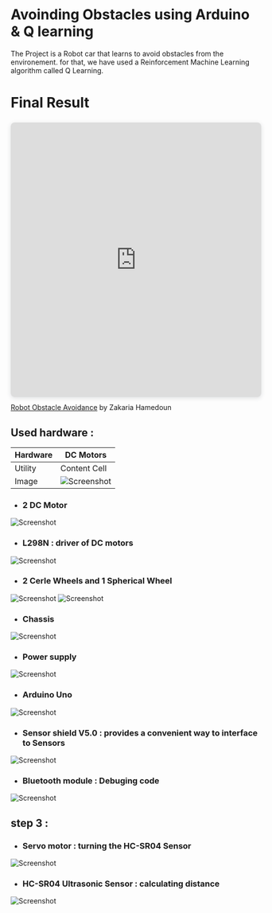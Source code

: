 # Avoinding Obstacles using Arduino & Q learning

The Project is a Robot car that learns to avoid obstacles from the environement. for that, we have used a Reinforcement Machine Learning algorithm called Q Learning. 


# Final Result
<div style="position: relative; width: 100%; height: 0; padding-top: 100.0000%;
 padding-bottom: 48px; box-shadow: 0 2px 8px 0 rgba(63,69,81,0.16); margin-top: 1.6em; margin-bottom: 0.9em; overflow: hidden;
 border-radius: 8px; will-change: transform;">
  <iframe loading="lazy" style="position: absolute; width: 100%; height: 100%; top: 0; left: 0; border: none; padding: 0;margin: 0;"
    src="https:&#x2F;&#x2F;www.canva.com&#x2F;design&#x2F;DAFKQrTaiIY&#x2F;view?embed" allowfullscreen="allowfullscreen" allow="fullscreen">
  </iframe>
</div>
<a href="https:&#x2F;&#x2F;www.canva.com&#x2F;design&#x2F;DAFKQrTaiIY&#x2F;view?utm_content=DAFKQrTaiIY&amp;utm_campaign=designshare&amp;utm_medium=embeds&amp;utm_source=link" target="_blank" rel="noopener">Robot Obstacle Avoidance</a> by Zakaria Hamedoun


## Used hardware : 
| Hardware  | DC Motors |
| ------------- | ------------- |
| Utility  | Content Cell  |
| Image | ![Screenshot](./Images/dcMotor.jpg)  |


* ### 2 DC Motor
![Screenshot](./Images/dcMotor.jpg)

* ### L298N : driver of DC motors
![Screenshot](./Images/driver.jpg)

* ### 2 Cerle Wheels and 1 Spherical Wheel 
![Screenshot](Images/wheels.jpg) ![Screenshot](Images/spherical_wheel.jpg)

* ### Chassis 
![Screenshot](Images/chassis.jpg)

* ### Power supply
![Screenshot](Images/uno.jpg)

* ### Arduino Uno
![Screenshot](Images/uno.jpg)

* ### Sensor shield V5.0 : provides a convenient way to interface to Sensors
![Screenshot](Images/sensor_shield.png)
 
* ### Bluetooth module : Debuging code
![Screenshot](Images/bluetooth.png)

## step 3 :
* ### Servo motor : turning the HC-SR04 Sensor
![Screenshot](Images/servoMotor.jpg)

* ### HC-SR04 Ultrasonic Sensor : calculating distance
![Screenshot](Images/ultrasonic.jpg)





